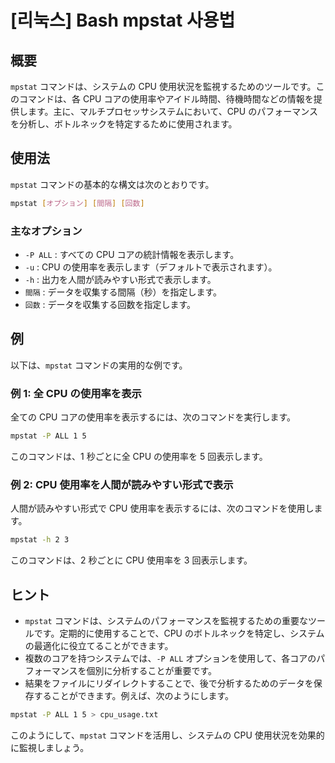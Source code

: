 # [리눅스] Bash mpstat 사용법

## 概要
`mpstat` コマンドは、システムの CPU 使用状況を監視するためのツールです。このコマンドは、各 CPU コアの使用率やアイドル時間、待機時間などの情報を提供します。主に、マルチプロセッサシステムにおいて、CPU のパフォーマンスを分析し、ボトルネックを特定するために使用されます。

## 使用法
`mpstat` コマンドの基本的な構文は次のとおりです。

```bash
mpstat [オプション] [間隔] [回数]
```

### 主なオプション
- `-P ALL` : すべての CPU コアの統計情報を表示します。
- `-u` : CPU の使用率を表示します（デフォルトで表示されます）。
- `-h` : 出力を人間が読みやすい形式で表示します。
- `間隔` : データを収集する間隔（秒）を指定します。
- `回数` : データを収集する回数を指定します。

## 例
以下は、`mpstat` コマンドの実用的な例です。

### 例 1: 全 CPU の使用率を表示
全ての CPU コアの使用率を表示するには、次のコマンドを実行します。

```bash
mpstat -P ALL 1 5
```
このコマンドは、1 秒ごとに全 CPU の使用率を 5 回表示します。

### 例 2: CPU 使用率を人間が読みやすい形式で表示
人間が読みやすい形式で CPU 使用率を表示するには、次のコマンドを使用します。

```bash
mpstat -h 2 3
```
このコマンドは、2 秒ごとに CPU 使用率を 3 回表示します。

## ヒント
- `mpstat` コマンドは、システムのパフォーマンスを監視するための重要なツールです。定期的に使用することで、CPU のボトルネックを特定し、システムの最適化に役立てることができます。
- 複数のコアを持つシステムでは、`-P ALL` オプションを使用して、各コアのパフォーマンスを個別に分析することが重要です。
- 結果をファイルにリダイレクトすることで、後で分析するためのデータを保存することができます。例えば、次のようにします。

```bash
mpstat -P ALL 1 5 > cpu_usage.txt
```

このようにして、`mpstat` コマンドを活用し、システムの CPU 使用状況を効果的に監視しましょう。